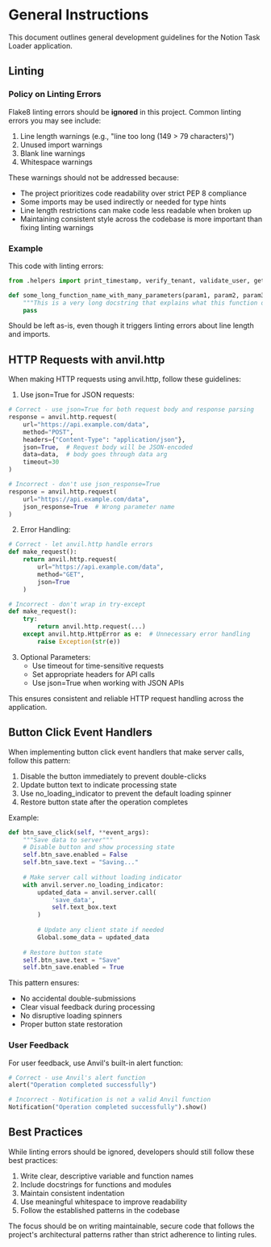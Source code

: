 # General Instructions

This document outlines general development guidelines for the Notion Task Loader application.

## Linting

### Policy on Linting Errors

Flake8 linting errors should be **ignored** in this project. Common linting errors you may see include:

1. Line length warnings (e.g., "line too long (149 > 79 characters)")
2. Unused import warnings
3. Blank line warnings
4. Whitespace warnings

These warnings should not be addressed because:
- The project prioritizes code readability over strict PEP 8 compliance
- Some imports may be used indirectly or needed for type hints
- Line length restrictions can make code less readable when broken up
- Maintaining consistent style across the codebase is more important than fixing linting warnings

### Example

This code with linting errors:
```python
from .helpers import print_timestamp, verify_tenant, validate_user, get_usertenant, get_users_with_permission, populate_roles, usertenant_row_to_dict

def some_long_function_name_with_many_parameters(param1, param2, param3, param4, param5, param6):
    """This is a very long docstring that explains what this function does in great detail."""
    pass
```

Should be left as-is, even though it triggers linting errors about line length and imports.

## HTTP Requests with anvil.http

When making HTTP requests using anvil.http, follow these guidelines:

1. Use json=True for JSON requests:
```python
# Correct - use json=True for both request body and response parsing
response = anvil.http.request(
    url="https://api.example.com/data",
    method="POST",
    headers={"Content-Type": "application/json"},
    json=True,  # Request body will be JSON-encoded
    data=data,  # body goes through data arg
    timeout=30
)

# Incorrect - don't use json_response=True
response = anvil.http.request(
    url="https://api.example.com/data",
    json_response=True  # Wrong parameter name
)
```

2. Error Handling:
```python
# Correct - let anvil.http handle errors
def make_request():
    return anvil.http.request(
        url="https://api.example.com/data",
        method="GET",
        json=True
    )

# Incorrect - don't wrap in try-except
def make_request():
    try:
        return anvil.http.request(...)
    except anvil.http.HttpError as e:  # Unnecessary error handling
        raise Exception(str(e))
```

3. Optional Parameters:
   - Use timeout for time-sensitive requests
   - Set appropriate headers for API calls
   - Use json=True when working with JSON APIs

This ensures consistent and reliable HTTP request handling across the application.

## Button Click Event Handlers

When implementing button click event handlers that make server calls, follow this pattern:

1. Disable the button immediately to prevent double-clicks
2. Update button text to indicate processing state
3. Use no_loading_indicator to prevent the default loading spinner
4. Restore button state after the operation completes

Example:
```python
def btn_save_click(self, **event_args):
    """Save data to server"""
    # Disable button and show processing state
    self.btn_save.enabled = False
    self.btn_save.text = "Saving..."
    
    # Make server call without loading indicator
    with anvil.server.no_loading_indicator:
        updated_data = anvil.server.call(
            'save_data',
            self.text_box.text
        )
        
        # Update any client state if needed
        Global.some_data = updated_data
        
    # Restore button state
    self.btn_save.text = "Save"
    self.btn_save.enabled = True
```

This pattern ensures:
- No accidental double-submissions
- Clear visual feedback during processing
- No disruptive loading spinners
- Proper button state restoration

### User Feedback

For user feedback, use Anvil's built-in alert function:
```python
# Correct - use Anvil's alert function
alert("Operation completed successfully")

# Incorrect - Notification is not a valid Anvil function
Notification("Operation completed successfully").show()
```

## Best Practices

While linting errors should be ignored, developers should still follow these best practices:

1. Write clear, descriptive variable and function names
2. Include docstrings for functions and modules
3. Maintain consistent indentation
4. Use meaningful whitespace to improve readability
5. Follow the established patterns in the codebase

The focus should be on writing maintainable, secure code that follows the project's architectural patterns rather than strict adherence to linting rules.
